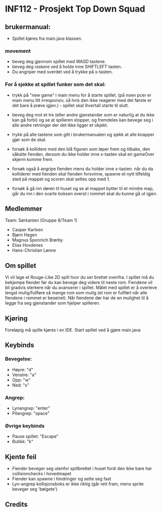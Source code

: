 # INF112 - Prosjekt Top Down Squad

## brukermanual:

* Spillet kjøres fra main.java klassen.

### movement

* beveg deg gjennom spillet med WASD tastene.
* beveg deg raskere ved å holde inne SHIFTLEFT tasten.
* Du angriper med sverdet ved å trykke på x-tasten.

### For å sjekke at spillet funker som det skal:

* trykk på "new game" i main menu for å starte spillet. (på noen pcer er main menu litt irresponsiv, så hvis den ikke reagerer med det første er det bare å prøve igjen.) - spillet skal ihvertall starte til slutt.

* beveg deg mot et tre (eller andre gjenstander som er naturlig at du ikke kan gå forbi) og se at spilleren stopper, og fremdeles kan bevege seg i alle andre retninger der det ikke ligger et objekt.

* trykk på alle tastene som gitt i brukermanualen og sjekk at alle knapper gjør som de skal.

* forsøk å kollidere med den blå figuren som løper frem og tilbake, den såkalte fienden, dersom du ikke holder inne x-tasten skal en gameOver skjerm komme frem.

* forsøk også å angripe fienden mens du holder inne x-tasten. når du da kolliderer med fienden skal fienden forsvinne, spawne et nytt tilfeldig sted på mappet og scoren skal settes opp med 1. 

* forsøk å gå inn døren til huset og se at mappet bytter til et mindre map, går du inn i den svarte boksen overst i rommet skal du kunne gå ut igjen.

## Medlemmer
Team: Sørkanten (Gruppe 8/Team 1)
* Casper Karlsen
* Bjørn Hagen
* Magnus Sponnich Brørby
* Elias Hovdenes
* Hans-Christian Lønne

## Om spillet
Vi vil lage et Rouge-Like 2D spill hvor du ser brettet ovenfra. I spillet må du bekjempe fiender før du kan bevege deg videre til neste rom. Fiendene vil bli gradvis sterkere når du avanserer i spillet. Målet med spillet er å overleve lengst mulig/fullføre så mange rom som mulig (et rom er fullført når alle fiendene i rommet er beseiret). Når fiendene dør har de en mulighet til å legge fra seg gjenstander som hjelper spilleren. 

## Kjøring
Foreløpig må spille kjøres i en IDE.
Start spillet ved å gjøre main.java

## Keybinds
### Bevegelse: 
- Høyre: "d"
- Venstre: "a"
- Opp: "w"
- Ned: "s"
### Angrep: 
- Lynangrep: "enter" 
- Pilangrep: "space"
### Øvrige keybinds
* Pause spillet: "Escape"
* Butikk: "k"

## Kjente feil
- Fiender beveger seg utenfor spillbrettet i huset fordi den ikke bare har collisionchecks i hovedmapet
- Fiender kan spawne i hindringer og sette seg fast
- Lyn-angrep kollisjonsboks er ikke riktig (går rett fram, mens sprite beveger seg 'bølgete')

## Credits
